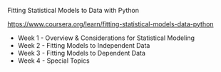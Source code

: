 Fitting Statistical Models to Data with Python

https://www.coursera.org/learn/fitting-statistical-models-data-python

- Week 1 - Overview & Considerations for Statistical Modeling
- Week 2 - Fitting Models to Independent Data
- Week 3 - Fitting Models to Dependent Data
- Week 4 - Special Topics
